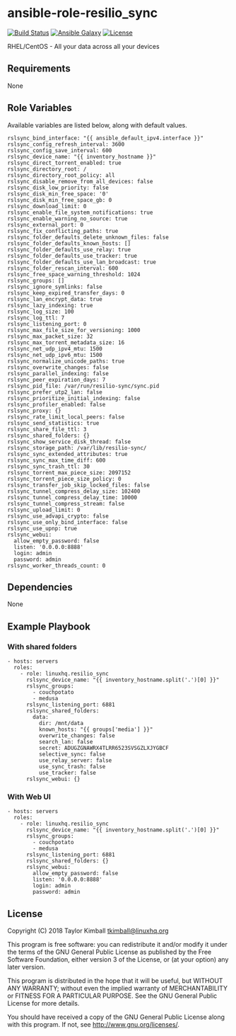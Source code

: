 # ansible-role-resilio_sync

[![Build Status](https://travis-ci.org/linuxhq/ansible-role-resilio_sync.svg?branch=master)](https://travis-ci.org/linuxhq/ansible-role-resilio_sync)
[![Ansible Galaxy](https://img.shields.io/badge/ansible--galaxy-resilio_sync-blue.svg?style=flat)](https://galaxy.ansible.com/linuxhq/resilio_sync)
[![License](https://img.shields.io/badge/license-GPLv3-brightgreen.svg?style=flat)](COPYING)

RHEL/CentOS - All your data across all your devices

## Requirements

None

## Role Variables

Available variables are listed below, along with default values.

    rslsync_bind_interface: "{{ ansible_default_ipv4.interface }}"
    rslsync_config_refresh_interval: 3600
    rslsync_config_save_interval: 600
    rslsync_device_name: "{{ inventory_hostname }}"
    rslsync_direct_torrent_enabled: true
    rslsync_directory_root: /
    rslsync_directory_root_policy: all
    rslsync_disable_remove_from_all_devices: false
    rslsync_disk_low_priority: false
    rslsync_disk_min_free_space: '0'
    rslsync_disk_min_free_space_gb: 0
    rslsync_download_limit: 0
    rslsync_enable_file_system_notifications: true
    rslsync_enable_warning_no_source: true
    rslsync_external_port: 0
    rslsync_fix_conflicting_paths: true
    rslsync_folder_defaults_delete_unknown_files: false
    rslsync_folder_defaults_known_hosts: []
    rslsync_folder_defaults_use_relay: true
    rslsync_folder_defaults_use_tracker: true
    rslsync_folder_defaults_use_lan_broadcast: true
    rslsync_folder_rescan_interval: 600
    rslsync_free_space_warning_threshold: 1024
    rslsync_groups: []
    rslsync_ignore_symlinks: false
    rslsync_keep_expired_transfer_days: 0
    rslsync_lan_encrypt_data: true
    rslsync_lazy_indexing: true
    rslsync_log_size: 100
    rslsync_log_ttl: 7
    rslsync_listening_port: 0
    rslsync_max_file_size_for_versioning: 1000
    rslsync_max_packet_size: 32
    rslsync_max_torrent_metadata_size: 16
    rslsync_net_udp_ipv4_mtu: 1500
    rslsync_net_udp_ipv6_mtu: 1500
    rslsync_normalize_unicode_paths: true
    rslsync_overwrite_changes: false
    rslsync_parallel_indexing: false
    rslsync_peer_expiration_days: 7
    rslsync_pid_file: /var/run/resilio-sync/sync.pid
    rslsync_prefer_utp2_lan: false
    rslsync_prioritize_initial_indexing: false
    rslsync_profiler_enabled: false
    rslsync_proxy: {}
    rslsync_rate_limit_local_peers: false
    rslsync_send_statistics: true
    rslsync_share_file_ttl: 3
    rslsync_shared_folders: {}
    rslsync_show_service_disk_thread: false
    rslsync_storage_path: /var/lib/resilio-sync/
    rslsync_sync_extended_attributes: true
    rslsync_sync_max_time_diff: 600
    rslsync_sync_trash_ttl: 30
    rslsync_torrent_max_piece_size: 2097152
    rslsync_torrent_piece_size_policy: 0
    rslsync_transfer_job_skip_locked_files: false
    rslsync_tunnel_compress_delay_size: 102400
    rslsync_tunnel_compress_delay_time: 10000
    rslsync_tunnel_compress_stream: false
    rslsync_upload_limit: 0
    rslsync_use_advapi_crypto: false
    rslsync_use_only_bind_interface: false
    rslsync_use_upnp: true
    rslsync_webui:
      allow_empty_password: false
      listen: '0.0.0.0:8888'
      login: admin
      password: admin
    rslsync_worker_threads_count: 0

## Dependencies

None

## Example Playbook

### With shared folders

    - hosts: servers
      roles:
        - role: linuxhq.resilio_sync
          rslsync_device_name: "{{ inventory_hostname.split('.')[0] }}"
          rslsync_groups:
            - couchpotato
            - medusa
          rslsync_listening_port: 6881
          rslsync_shared_folders:
            data:
              dir: /mnt/data
              known_hosts: "{{ groups['media'] }}"
              overwrite_changes: false
              search_lan: false
              secret: ADUGZGNAWRX4TLRR6523SVSGZLXJYGBCF
              selective_sync: false
              use_relay_server: false
              use_sync_trash: false
              use_tracker: false
          rslsync_webui: {}
                  
### With Web UI

    - hosts: servers
      roles:
        - role: linuxhq.resilio_sync
          rslsync_device_name: "{{ inventory_hostname.split('.')[0] }}"
          rslsync_groups:
            - couchpotato
            - medusa
          rslsync_listening_port: 6881
          rslsync_shared_folders: {}
          rslsync_webui:
            allow_empty_password: false
            listen: '0.0.0.0:8888'
            login: admin
            password: admin

## License

Copyright (C) 2018 Taylor Kimball <tkimball@linuxhq.org>

This program is free software: you can redistribute it and/or modify
it under the terms of the GNU General Public License as published by
the Free Software Foundation, either version 3 of the License, or
(at your option) any later version.

This program is distributed in the hope that it will be useful,
but WITHOUT ANY WARRANTY; without even the implied warranty of
MERCHANTABILITY or FITNESS FOR A PARTICULAR PURPOSE. See the
GNU General Public License for more details.

You should have received a copy of the GNU General Public License
along with this program. If not, see <http://www.gnu.org/licenses/>.
